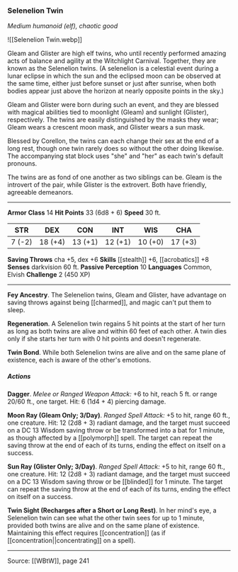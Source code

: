 ### Selenelion Twin
_Medium humanoid (elf), chaotic good_

![[Selenelion Twin.webp]]

Gleam and Glister are high elf twins, who until recently performed amazing acts of balance and agility at the Witchlight Carnival. Together, they are known as the Selenelion twins. (A selenelion is a celestial event during a lunar eclipse in which the sun and the eclipsed moon can be observed at the same time, either just before sunset or just after sunrise, when both bodies appear just above the horizon at nearly opposite points in the sky.)

Gleam and Glister were born during such an event, and they are blessed with magical abilities tied to moonlight (Gleam) and sunlight (Glister), respectively. The twins are easily distinguished by the masks they wear; Gleam wears a crescent moon mask, and Glister wears a sun mask.

Blessed by Corellon, the twins can each change their sex at the end of a long rest, though one twin rarely does so without the other doing likewise. The accompanying stat block uses "she" and "her" as each twin's default pronouns.

The twins are as fond of one another as two siblings can be. Gleam is the introvert of the pair, while Glister is the extrovert. Both have friendly, agreeable demeanors.




---

**Armor Class** 14
**Hit Points** 33 (6d8 + 6)
**Speed** 30 ft.

| STR     | DEX     | CON     | INT     | WIS     | CHA     |
|---------|---------|---------|---------|---------|---------|
| 7 (-2) | 18 (+4) | 13 (+1) | 12 (+1) | 10 (+0) | 17 (+3) |

**Saving Throws** cha +5, dex +6
**Skills** [[stealth]] +6, [[acrobatics]] +8
**Senses** darkvision 60 ft.
**Passive Perception** 10
**Languages** Common, Elvish
**Challenge** 2 (450 XP)

---

**Fey Ancestry**. The Selenelion twins, Gleam and Glister, have advantage on saving throws against being [[charmed]], and magic can't put them to sleep.

**Regeneration**. A Selenelion twin regains 5 hit points at the start of her turn as long as both twins are alive and within 60 feet of each other. A twin dies only if she starts her turn with 0 hit points and doesn't regenerate.

**Twin Bond**. While both Selenelion twins are alive and on the same plane of existence, each is aware of the other's emotions.

##### Actions
**Dagger**. _Melee or Ranged Weapon Attack:_ +6 to hit, reach 5 ft. or range 20/60 ft., one target. Hit: 6 (1d4 + 4) piercing damage.

**Moon Ray (Gleam Only; 3/Day)**. _Ranged Spell Attack:_ +5 to hit, range 60 ft., one creature. Hit: 12 (2d8 + 3) radiant damage, and the target must succeed on a DC 13 Wisdom saving throw or be transformed into a bat for 1 minute, as though affected by a [[polymorph]] spell. The target can repeat the saving throw at the end of each of its turns, ending the effect on itself on a success.

**Sun Ray (Glister Only; 3/Day)**. _Ranged Spell Attack:_ +5 to hit, range 60 ft., one creature. Hit: 12 (2d8 + 3) radiant damage, and the target must succeed on a DC 13 Wisdom saving throw or be [[blinded]] for 1 minute. The target can repeat the saving throw at the end of each of its turns, ending the effect on itself on a success.

**Twin Sight (Recharges after a Short or Long Rest)**. In her mind's eye, a Selenelion twin can see what the other twin sees for up to 1 minute, provided both twins are alive and on the same plane of existence. Maintaining this effect requires [[concentration]] (as if [[concentration||concentrating]] on a spell).


---

Source: [[WBtW]], page 241